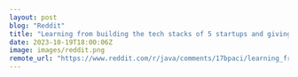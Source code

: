 ```yaml
---
layout: post
blog: "Reddit"
title: "Learning from building the tech stacks of 5 startups and giving back to the community (1/17)"
date: 2023-10-19T18:00:06Z
image: images/reddit.png
remote_url: "https://www.reddit.com/r/java/comments/17bpaci/learning_from_building_the_tech_stacks_of_5/"
---
```

